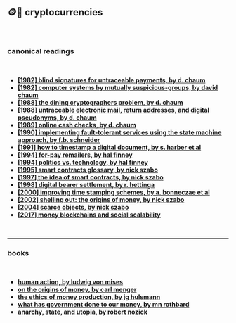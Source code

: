 ## 🪙🏴 cryptocurrencies 


<br>

### canonical readings

<br>

* **[[1982] blind signatures for untraceable payments, by d. chaum](https://sceweb.sce.uhcl.edu/yang/teaching/csci5234WebSecurityFall2011/Chaum-blind-signatures.PDF)**
* **[[1982] computer systems by mutually suspicious-groups, by david chaum](https://nakamotoinstitute.org/static/docs/computer-systems-by-mutually-suspicious-groups.pdf)**
* **[[1988] the dining cryptographers problem, by d. chaum](http://7fa6xlti5joarlmkuhjaifa47ukgcwz6tfndgax45ocyn4rixm632jid.onion/anonbib/cache/chaum-dc.pdf)**
* **[[1988] untraceable electronic mail, return addresses, and digital pseudonyms, by d. chaum](https://nakamotoinstitute.org/static/docs/untraceable-electronic-mail.pdf)**
* **[[1989] online cash checks, by d. chaum](https://nakamotoinstitute.org/online-cash-checks/)**
* **[[1990] implementing fault-tolerant services using the state machine approach, by f.b. schneider](https://nakamotoinstitute.org/static/docs/implementing-fault-tolerant-services.pdf)**
* **[[1991] how to timestamp a digital document, by s. harber et al](http://www.staroceans.org/e-book/Haber_Stornetta.pdf)**
* **[[1994] for-pay remailers, by hal finney](https://nakamotoinstitute.org/for-pay-remailers/)**
* **[[1994] politics vs. technology, by hal finney](https://nakamotoinstitute.org/politics-vs-technology/)**
* **[[1995] smart contracts glossary, by nick szabo](https://web.archive.org/web/20160417212209/http://szabo.best.vwh.net/smart_contracts_glossary.html)**
* **[[1997] the idea of smart contracts, by nick szabo](https://nakamotoinstitute.org/the-idea-of-smart-contracts/)**
* **[[1998] digital bearer settlement, by r. hettinga](https://nakamotoinstitute.org/static/docs/the-geodesic-market.pdf)**
* **[[2000] improving time stamping schemes, by a. bonneczae et al](https://nakamotoinstitute.org/static/docs/improving-time-stamping-schemes.pdf)**
* **[[2002] shelling out: the origins of money, by nick szabo](https://nakamotoinstitute.org/shelling-out/)**
* **[[2004] scarce objects, by nick szabo](https://nakamotoinstitute.org/scarce-objects/)**
* **[[2017] money blockchains and social scalability](https://nakamotoinstitute.org/money-blockchains-and-social-scalability/)**

<br>

---

### books

<br>

* **[human action, by ludwig von mises](https://nakamotoinstitute.org/static/docs/human-action.pdf)**
* **[on the origins of money, by carl menger](https://nakamotoinstitute.org/static/docs/on-the-origins-of-money.pdf)**
* **[the ethics of money production, by jg hulsmann](https://nakamotoinstitute.org/static/docs/the-ethics-of-money-production.pdf)**
* **[what has government done to our money, by mn rothbard](https://nakamotoinstitute.org/static/docs/what-has-government-done-to-our-money.pdf)**
* **[anarchy, state, and utopia, by robert nozick](https://antilogicalism.com/wp-content/uploads/2018/04/anarchy-state-utopia.pdf)**


 
<br>
